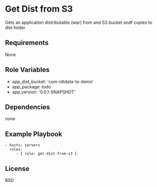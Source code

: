 Get Dist from S3
=========
Gets an application distributable (war) from and S3 bucket andf copies to dist folder

Requirements
------------

None

Role Variables
--------------

* app_dist_bucket: 'com-nttdata-ta-demo'
* app_package: todo
* app_version: '0.0.1-SNAPSHOT'

Dependencies
------------

none

Example Playbook
----------------

    - hosts: servers
      roles:
         - { role: get-dist-from-s3 }

License
-------

BSD
